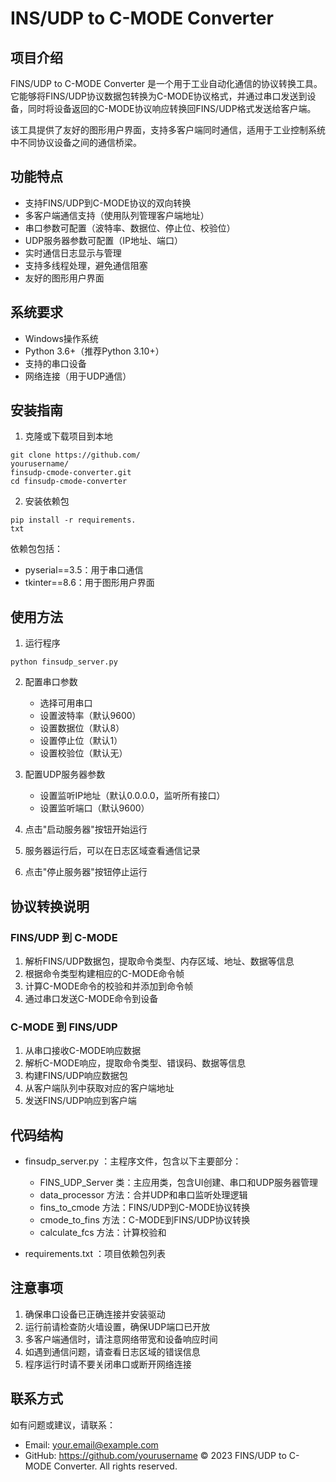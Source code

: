 # INS/UDP to C-MODE Converter
## 项目介绍
FINS/UDP to C-MODE Converter 是一个用于工业自动化通信的协议转换工具。它能够将FINS/UDP协议数据包转换为C-MODE协议格式，并通过串口发送到设备，同时将设备返回的C-MODE协议响应转换回FINS/UDP格式发送给客户端。

该工具提供了友好的图形用户界面，支持多客户端同时通信，适用于工业控制系统中不同协议设备之间的通信桥梁。

## 功能特点
- 支持FINS/UDP到C-MODE协议的双向转换
- 多客户端通信支持（使用队列管理客户端地址）
- 串口参数可配置（波特率、数据位、停止位、校验位）
- UDP服务器参数可配置（IP地址、端口）
- 实时通信日志显示与管理
- 支持多线程处理，避免通信阻塞
- 友好的图形用户界面
## 系统要求
- Windows操作系统
- Python 3.6+（推荐Python 3.10+）
- 支持的串口设备
- 网络连接（用于UDP通信）
## 安装指南
1. 克隆或下载项目到本地
```
git clone https://github.com/
yourusername/
finsudp-cmode-converter.git
cd finsudp-cmode-converter
```
2. 安装依赖包
```
pip install -r requirements.
txt
```
依赖包包括：

- pyserial==3.5：用于串口通信
- tkinter==8.6：用于图形用户界面
## 使用方法
1. 运行程序
```
python finsudp_server.py
```
2. 配置串口参数
   
   - 选择可用串口
   - 设置波特率（默认9600）
   - 设置数据位（默认8）
   - 设置停止位（默认1）
   - 设置校验位（默认无）
3. 配置UDP服务器参数
   
   - 设置监听IP地址（默认0.0.0.0，监听所有接口）
   - 设置监听端口（默认9600）
4. 点击"启动服务器"按钮开始运行
5. 服务器运行后，可以在日志区域查看通信记录
6. 点击"停止服务器"按钮停止运行
## 协议转换说明
### FINS/UDP 到 C-MODE
1. 解析FINS/UDP数据包，提取命令类型、内存区域、地址、数据等信息
2. 根据命令类型构建相应的C-MODE命令帧
3. 计算C-MODE命令的校验和并添加到命令帧
4. 通过串口发送C-MODE命令到设备
### C-MODE 到 FINS/UDP
1. 从串口接收C-MODE响应数据
2. 解析C-MODE响应，提取命令类型、错误码、数据等信息
3. 构建FINS/UDP响应数据包
4. 从客户端队列中获取对应的客户端地址
5. 发送FINS/UDP响应到客户端
## 代码结构
- finsudp_server.py ：主程序文件，包含以下主要部分：
  
  - FINS_UDP_Server 类：主应用类，包含UI创建、串口和UDP服务器管理
  - data_processor 方法：合并UDP和串口监听处理逻辑
  - fins_to_cmode 方法：FINS/UDP到C-MODE协议转换
  - cmode_to_fins 方法：C-MODE到FINS/UDP协议转换
  - calculate_fcs 方法：计算校验和
- requirements.txt ：项目依赖包列表
## 注意事项
1. 确保串口设备已正确连接并安装驱动
2. 运行前请检查防火墙设置，确保UDP端口已开放
3. 多客户端通信时，请注意网络带宽和设备响应时间
4. 如遇到通信问题，请查看日志区域的错误信息
5. 程序运行时请不要关闭串口或断开网络连接
## 联系方式
如有问题或建议，请联系：

- Email: your.email@example.com
- GitHub: https://github.com/yourusername
© 2023 FINS/UDP to C-MODE Converter. All rights reserved.
